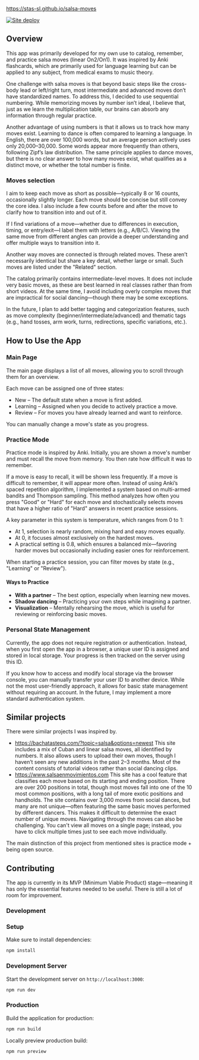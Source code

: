 https://stas-sl.github.io/salsa-moves

[![Site deploy](https://github.com/stas-sl/salsa-moves/actions/workflows/nuxtjs.yml/badge.svg)](https://github.com/stas-sl/salsa-moves/actions/workflows/nuxtjs.yml)

## Overview

This app was primarily developed for my own use to catalog, remember, and practice salsa moves (linear On2/On1). It was inspired by Anki flashcards, which are primarily used for language learning but can be applied to any subject, from medical exams to music theory.

One challenge with salsa moves is that beyond basic steps like the cross-body lead or left/right turn, most intermediate and advanced moves don’t have standardized names. To address this, I decided to use sequential numbering. While memorizing moves by number isn’t ideal, I believe that, just as we learn the multiplication table, our brains can absorb any information through regular practice.

Another advantage of using numbers is that it allows us to track how many moves exist. Learning to dance is often compared to learning a language. In English, there are over 100,000 words, but an average person actively uses only 20,000–30,000. Some words appear more frequently than others, following Zipf’s law distribution. The same principle applies to dance moves, but there is no clear answer to how many moves exist, what qualifies as a distinct move, or whether the total number is finite.

### Moves selection
I aim to keep each move as short as possible—typically 8 or 16 counts, occasionally slightly longer. Each move should be concise but still convey the core idea. I also include a few counts before and after the move to clarify how to transition into and out of it.

If I find variations of a move—whether due to differences in execution, timing, or entry/exit—I label them with letters (e.g., A/B/C). Viewing the same move from different angles can provide a deeper understanding and offer multiple ways to transition into it.

Another way moves are connected is through related moves. These aren’t necessarily identical but share a key detail, whether large or small. Such moves are listed under the "Related" section.

The catalog primarily contains intermediate-level moves. It does not include very basic moves, as these are best learned in real classes rather than from short videos. At the same time, I avoid including overly complex moves that are impractical for social dancing—though there may be some exceptions.

In the future, I plan to add better tagging and categorization features, such as move complexity (beginner/intermediate/advanced) and thematic tags (e.g., hand tosses, arm work, turns, redirections, specific variations, etc.).

## How to Use the App
### Main Page
The main page displays a list of all moves, allowing you to scroll through them for an overview.

Each move can be assigned one of three states:

- New – The default state when a move is first added.
- Learning – Assigned when you decide to actively practice a move.
- Review – For moves you have already learned and want to reinforce.

You can manually change a move's state as you progress.

### Practice Mode
Practice mode is inspired by Anki. Initially, you are shown a move's number and must recall the move from memory. You then rate how difficult it was to remember.

If a move is easy to recall, it will be shown less frequently.
If a move is difficult to remember, it will appear more often.
Instead of using Anki’s spaced repetition algorithm, I implemented a system based on multi-armed bandits and Thompson sampling. This method analyzes how often you press "Good" or "Hard" for each move and stochastically selects moves that have a higher ratio of "Hard" answers in recent practice sessions.

A key parameter in this system is temperature, which ranges from 0 to 1:

- At 1, selection is nearly random, mixing hard and easy moves equally.
- At 0, it focuses almost exclusively on the hardest moves.
- A practical setting is 0.8, which ensures a balanced mix—favoring harder moves but occasionally including easier ones for reinforcement.

When starting a practice session, you can filter moves by state (e.g., "Learning" or "Review").

#### Ways to Practice
- **With a partner** – The best option, especially when learning new moves.
- **Shadow dancing** – Practicing your own steps while imagining a partner.
- **Visualization** – Mentally rehearsing the move, which is useful for reviewing or reinforcing basic moves.
  
### Personal State Management
Currently, the app does not require registration or authentication. Instead, when you first open the app in a browser, a unique user ID is assigned and stored in local storage. Your progress is then tracked on the server using this ID.

If you know how to access and modify local storage via the browser console, you can manually transfer your user ID to another device. While not the most user-friendly approach, it allows for basic state management without requiring an account. In the future, I may implement a more standard authentication system.

## Similar projects

There were similar projects I was inspired by.

- https://bachatasteps.com/?topic=salsa&options=newest This site includes a mix of Cuban and linear salsa moves, all identified by numbers. It also allows users to upload their own moves, though I haven’t seen any new additions in the past 2–3 months. Most of the content consists of tutorial videos rather than social dancing clips.
- https://www.salsaenmovimientos.com
  This site has a cool feature that classifies each move based on its starting and ending position. There are over 200 positions in total, though most moves fall into one of the 10 most common positions, with a long tail of more exotic positions and handholds. The site contains over 3,000 moves from social dances, but many are not unique—often featuring the same basic moves performed by different dancers. This makes it difficult to determine the exact number of unique moves. Navigating through the moves can also be challenging. You can't view all moves on a single page; instead, you have to click multiple times just to see each move individually.

The main distinction of this project from mentioned sites is practice mode + being open source.

## Contributing
The app is currently in its MVP (Minimum Viable Product) stage—meaning it has only the essential features needed to be useful. There is still a lot of room for improvement.

### Development

### Setup

Make sure to install dependencies:

```bash
npm install
```

### Development Server

Start the development server on `http://localhost:3000`:

```bash
npm run dev
```

### Production

Build the application for production:

```bash
npm run build
```

Locally preview production build:

```bash
npm run preview
```
